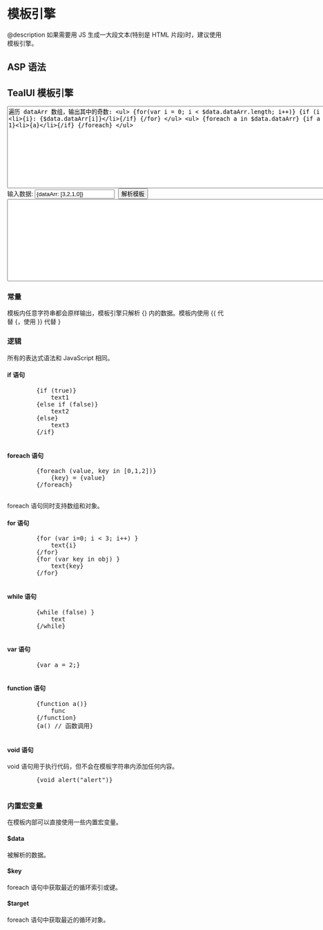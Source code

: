 模板引擎
========================================================
@description 如果需要用 JS 生成一大段文本(特别是 HTML 片段)时，建议使用模板引擎。

<style>textarea { width: 800px; height: 190px; display: block; }</style>

ASP 语法
--------------------------------------------------------

## TealUI 模板引擎

<textarea id="from">遍历 dataArr 数组，输出其中的奇数: <ul> {for(var i = 0; i < $data.dataArr.length; i++)} {if (i > 1)}<li>{i}: {$data.dataArr[i]}</li>{/if} {/for} </ul> <ul> {foreach a in $data.dataArr} {if a % 2 == 1}<li>{a}</li>{/if} {/foreach} </ul></textarea> 输入数据: <input type="text" value="{dataArr: [3,2,1,0]}" id="data">  <input onclick="document.getElementById('to').value = Tpl.parse(document.getElementById('from').value, eval('(' + document.getElementById('data').value + ')'))" type="button" value="解析模板">
<textarea id="to"></textarea>

### 常量

模板内任意字符串都会原样输出，模板引擎只解析 {} 内的数据。模板内使用 {{ 代替 {，使用 }} 代替 }

### 逻辑

所有的表达式语法和 JavaScript 相同。

#### if 语句

<pre>        {if (true)}
            text1
        {else if (false)}
            text2
        {else}
            text3
        {/if}
    </pre>

#### foreach 语句

<pre>        {foreach (value, key in [0,1,2])}
            {key} = {value}
        {/foreach}
    </pre>

foreach 语句同时支持数组和对象。

#### for 语句

<pre>        {for (var i=0; i < 3; i++) }
            text{i}
        {/for}
        {for (var key in obj) }
            text{key}
        {/for}
    </pre>

#### while 语句

<pre>        {while (false) }
            text
        {/while}
    </pre>

#### var 语句

<pre>        {var a = 2;}
    </pre>

#### function 语句

<pre>        {function a()}
            func
        {/function}
        {a() // 函数调用}
    </pre>

#### void 语句

void 语句用于执行代码，但不会在模板字符串内添加任何内容。

<pre>        {void alert("alert")}
    </pre>

### 内置宏变量

在模板内部可以直接使用一些内置宏变量。

#### $data

被解析的数据。

#### $key

foreach 语句中获取最近的循环索引或键。

#### $target

foreach 语句中获取最近的循环对象。